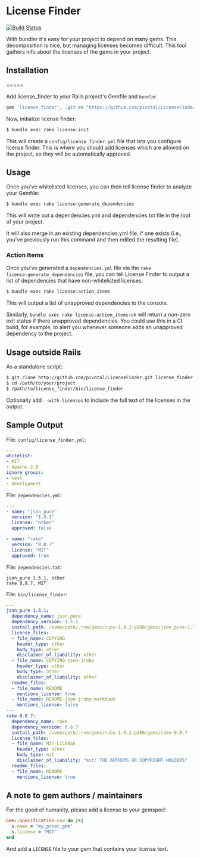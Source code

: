# License Finder

[![Build Status](https://secure.travis-ci.org/pivotal/LicenseFinder.png)](http://travis-ci.org/pivotal/LicenseFinder)

With bundler it's easy for your project to depend on many gems.  This decomposition is nice, but managing licenses becomes difficult.  This tool gathers info about the licenses of the gems in your project.

## Installation
=====

Add license_finder to your Rails project's Gemfile and `bundle`:

```ruby
gem 'license_finder', :git => "https://github.com/pivotal/LicenseFinder.git"
```

Now, initialize license finder:

```sh
$ bundle exec rake license:init
```

This will create a `config/license_finder.yml` file that lets you configure license finder.
This is where you should add licenses which are allowed on the project, so they will be automatically approved.

## Usage

Once you've whitelisted licenses, you can then tell license finder to analyze your Gemfile:

```sh
$ bundle exec rake license:generate_dependencies
```

This will write out a dependencies.yml and dependencies.txt file in the root of your project.

It will also merge in an existing dependencies.yml file, if one exists (i.e., you've previously run this command
and then edited the resulting file).

### Action Items

Once you've generated a `dependencies.yml` file via the `rake license:generate_dependencies` file, you can tell
License Finder to output a list of dependencies that have non-whitelisted licenses:

```sh
$ bundle exec rake license:action_items
```

This will output a list of unapproved dependencies to the console.

Similarly, `bundle exec rake license:action_items:ok` will return a non-zero exit status if there unapproved dependencies.
You could use this in a CI build, for example, to alert you whenever someone adds an unapproved dependency to the project.


## Usage outside Rails

As a standalone script:

```sh
$ git clone http://github.com/pivotal/LicenseFinder.git license_finder
$ cd /path/to/your/project
$ /path/to/license_finder/bin/license_finder
```

Optionally add `--with-licenses` to include the full text of the licenses in the output.


## Sample Output

File: `config/license_finder.yml`:

```yaml
---
whitelist:
- MIT
- Apache 2.0
ignore_groups:
- test
- development
```

File: `dependencies.yml`:

```yaml
---
- name: "json_pure"
  version: "1.5.1"
  license: "other"
  approved: false

- name: "rake"
  version: "0.8.7"
  license: "MIT"
  approved: true
```

File: `dependencies.txt`:

    json_pure 1.5.1, other
    rake 0.8.7, MIT

File: `bin/license_finder`:

```yaml
---
json_pure 1.5.1:
  dependency_name: json_pure
  dependency_version: 1.5.1
  install_path: /some/path/.rvm/gems/ruby-1.9.2-p180/gems/json_pure-1.5.1
  license_files:
  - file_name: COPYING
    header_type: other
    body_type: other
    disclaimer_of_liability: other
  - file_name: COPYING-json-jruby
    header_type: other
    body_type: other
    disclaimer_of_liability: other
  readme_files:
  - file_name: README
    mentions_license: true
  - file_name: README-json-jruby.markdown
    mentions_license: false
---
rake 0.8.7:
  dependency_name: rake
  dependency_version: 0.8.7
  install_path: /some/path/.rvm/gems/ruby-1.9.2-p180/gems/rake-0.8.7
  license_files:
  - file_name: MIT-LICENSE
    header_type: other
    body_type: mit
    disclaimer_of_liability: "mit: THE AUTHORS OR COPYRIGHT HOLDERS"
  readme_files:
  - file_name: README
    mentions_license: true
```

## A note to gem authors / maintainers

For the good of humanity, please add a license to your gemspec!

```ruby
Gem::Specification.new do |s|
  s.name = "my_great_gem"
  s.license = "MIT"
end
```

And add a `LICENSE` file to your gem that contains your license text.
